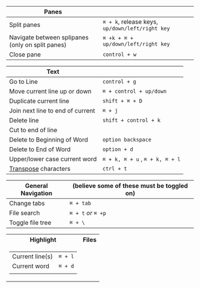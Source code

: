 

|Panes||
|--|--|
|Split panes    |`⌘ + k`, release keys, `up/down/left/right key`|
|Navigate between splipanes (only on split panes)|`⌘ +k + ⌘ + up/down/left/right key`|
|Close pane    |`control + w`|


|Text||
|--|--|
|Go to Line|`control + g`|
|Move current line up or down|`⌘ + control + up/down`
|Duplicate current line|`shift + ⌘ + D`|
|Join next line to end of current|`⌘ + j`|
|Delete line|`shift + control + k`|
|Cut to end of line| |`control + k`|
|Delete to Beginning of Word|`option backspace`|
|Delete to End of Word|`option + d`|
|Upper/lower case current word|`⌘ + k, ⌘ + u` , `⌘ + k, ⌘ + l`|
|[Transpose](https://discuss.atom.io/t/why-do-we-need-feature-like-transpose-character/18090) characters | `ctrl + t`|

|General Navigation|(believe some of these must be toggled on)|
|--|--|
|Change tabs|`⌘ + tab`|
|File search| `⌘ + t` *or* `⌘ +p` |
|Toggle file tree |`⌘ + \` |


<table>
<tr><th>Highlight</th><th>Files</th></tr>
<tr><td>

|||
|--|--|
|Current line(s)|`⌘ + l`|
|Current word|`⌘ + d`|
|||



</td><td>



</td></tr> </table>
